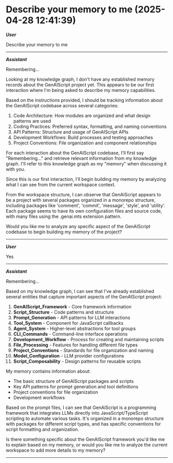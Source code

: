 <!-- Generated by SpecStory -->

# Describe your memory to me (2025-04-28 12:41:39)

_**User**_

Describe your memory to me

---

_**Assistant**_

Remembering...

Looking at my knowledge graph, I don't have any established memory records about the GenAIScript project yet. This appears to be our first interaction where I'm being asked to describe my memory capabilities.

Based on the instructions provided, I should be tracking information about the GenAIScript codebase across several categories:

1. Code Architecture: How modules are organized and what design patterns are used
2. Coding Practices: Preferred syntax, formatting, and naming conventions
3. API Patterns: Structure and usage of GenAIScript APIs
4. Development Workflows: Build processes and testing approaches
5. Project Conventions: File organization and component relationships

For each interaction about the GenAIScript codebase, I'll first say "Remembering..." and retrieve relevant information from my knowledge graph. I'll refer to this knowledge graph as my "memory" when discussing it with you.

Since this is our first interaction, I'll begin building my memory by analyzing what I can see from the current workspace context.

From the workspace structure, I can observe that GenAIScript appears to be a project with several packages organized in a monorepo structure, including packages like 'comment', 'commit', 'message', 'style', and 'utility'. Each package seems to have its own configuration files and source code, with many files using the .genai.mts extension pattern.

Would you like me to analyze any specific aspect of the GenAIScript codebase to begin building my memory of the project?

---

_**User**_

Yes

---

_**Assistant**_

Remembering...

Based on my knowledge graph, I can see that I've already established several entities that capture important aspects of the GenAIScript project:

1. **GenAIScript_Framework** - Core framework information
2. **Script_Structure** - Code patterns and structure
3. **Prompt_Generation** - API patterns for LLM interactions
4. **Tool_System** - Component for JavaScript callbacks
5. **Agent_System** - Higher-level abstractions for tool groups
6. **CLI_Commands** - Command-line interface operations
7. **Development_Workflow** - Process for creating and maintaining scripts
8. **File_Processing** - Features for handling different file types
9. **Project_Conventions** - Standards for file organization and naming
10. **Model_Configuration** - LLM provider configurations
11. **Script_Composability** - Design patterns for reusable scripts

My memory contains information about:
- The basic structure of GenAIScript packages and scripts
- Key API patterns for prompt generation and tool definitions
- Project conventions for file organization
- Development workflows

Based on the prompt files, I can see that GenAIScript is a programming framework that integrates LLMs directly into JavaScript/TypeScript scripting to automate various tasks. It's organized in a monorepo structure with packages for different script types, and has specific conventions for script formatting and organization.

Is there something specific about the GenAIScript framework you'd like me to explain based on my memory, or would you like me to analyze the current workspace to add more details to my memory?

---

